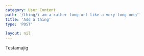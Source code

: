 ```yaml
---
category: User Content
path: '/thing/i-am-a-rather-long-url-like-a-very-long-one/'
title: 'Add a thing'
type: 'POST'

layout: nil
---
```


Testamajig